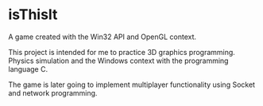 # isThisIt
A game created with the Win32 API and OpenGL context. 

This project is intended for me to practice 3D graphics programming.
Physics simulation and the Windows context with the programming language C.

The game is later going to implement multiplayer functionality using Socket and network programming.
